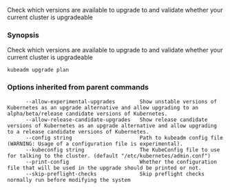 
Check which versions are available to upgrade to and validate whether your current cluster is upgradeable

### Synopsis


Check which versions are available to upgrade to and validate whether your current cluster is upgradeable

```
kubeadm upgrade plan
```

### Options inherited from parent commands

```
      --allow-experimental-upgrades        Show unstable versions of Kubernetes as an upgrade alternative and allow upgrading to an alpha/beta/release candidate versions of Kubernetes.
      --allow-release-candidate-upgrades   Show release candidate versions of Kubernetes as an upgrade alternative and allow upgrading to a release candidate versions of Kubernetes.
      --config string                      Path to kubeadm config file (WARNING: Usage of a configuration file is experimental).
      --kubeconfig string                  The KubeConfig file to use for talking to the cluster. (default "/etc/kubernetes/admin.conf")
      --print-config                       Whether the configuration file that will be used in the upgrade should be printed or not.
      --skip-preflight-checks              Skip preflight checks normally run before modifying the system
```

